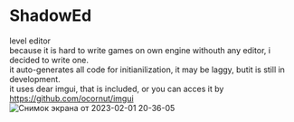 # ShadowEd
level editor  
because it is hard to write games on own engine withouth any editor, i decided to write one.  
it auto-generates all code for initianilization, it may be laggy, butit is still in development.  
it uses dear imgui, that is included, or you can acces it by https://github.com/ocornut/imgui  
![Снимок экрана от 2023-02-01 20-36-05](https://user-images.githubusercontent.com/48290199/216132423-1f5691b1-8155-458d-b3db-bf39300ef3fa.png)
